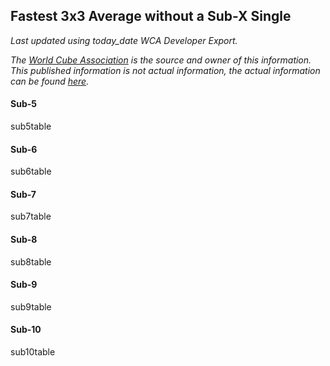 ## Fastest 3x3 Average without a Sub-X Single

*Last updated using today_date WCA Developer Export.*

*The [World Cube Association](https://www.worldcubeassociation.org) is the source and owner of this information. This published information is not actual information, the actual information can be found [here](https://www.worldcubeassociation.org/results).*

#### Sub-5

sub5table

#### Sub-6

sub6table

#### Sub-7

sub7table

#### Sub-8

sub8table

#### Sub-9

sub9table

#### Sub-10

sub10table
